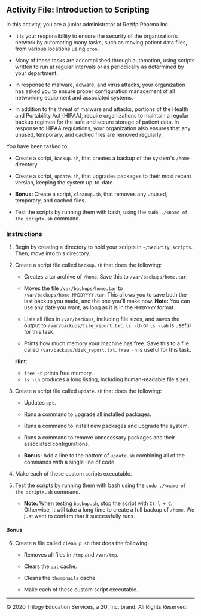 ## Activity File: Introduction to Scripting

In this activity, you are a junior administrator at Rezifp Pharma Inc. 

- It is your responsibility to ensure the security of the organization’s network by automating many tasks, such as moving patient data files, from various locations using `cron`. 

- Many of these tasks are accomplished through automation, using scripts written to run at regular intervals or as periodically as determined by your department. 

- In response to malware, adware, and virus attacks, your organization has asked you to ensure proper configuration management of all networking equipment and associated systems. 

- In addition to the threat of malware and attacks, portions of the Health and Portability Act (HIPAA), require organizations to maintain a regular backup regimen for the safe and secure storage of patient data. In response to HIPAA regulations, your organization also ensures that any unused, temporary, and cached files are removed regularly.

You have been tasked to:

- Create a script, `backup.sh`, that creates a backup of the system's `/home` directory.

- Create a script, `update.sh`, that upgrades packages to their most recent version, keeping the system up-to-date.

- **Bonus:** Create a script, `cleanup.sh`, that removes any unused, temporary, and cached files.

- Test the scripts by running them with bash, using the `sudo ./<name of the script>.sh` command.

### Instructions

1. Begin by creating a directory to hold your scripts in `~/Security_scripts`. Then, move into this directory.

2. Create a script file called `backup.sh` that does the following:

    - Creates a tar archive of `/home`. Save this to `/var/backups/home.tar`.
    
    - Moves the file `/var/backups/home.tar` to `/var/backups/home.MMDDYYYY.tar`. This allows you to save both the last backup you made, and the one you'll make now. **Note:** You can use any date you want, as long as it is in the `MMDDYYYY` format. 

    - Lists all files in `/var/backups`, including file sizes, and saves the output to `/var/backups/file_report.txt`. `ls -lh` or `ls -lah`  is useful for this task.

    - Prints how much memory your machine has free. Save this to a file called `/var/backups/disk_report.txt`. `free -h` is useful for this task.

     **Hint**: 

     - `free -h` prints free memory. 
     - `ls -lh` produces a long listing, including human-readable file sizes.

3. Create a script file called `update.sh` that does the following:

    - Updates `apt`.

    - Runs a command to upgrade all installed packages.

    - Runs a command to install new packages and upgrade the system.

    - Runs a command to remove unnecessary packages and their associated configurations.

    - **Bonus:** Add a line to the bottom of `update.sh` combining all of the commands with a single line of code.

4. Make each of these custom scripts executable.

5. Test the scripts by running them with bash using the `sudo ./<name of the script>.sh` command.

   - **Note:** When testing `backup.sh`, stop the script with `Ctrl + C`. Otherwise, it will take a long time to create a full backup of `/home`. We just want to confirm that it successfully runs. 

#### Bonus

6. Create a file called `cleanup.sh` that does the following:
 
    - Removes all files in `/tmp` and `/var/tmp`.

    - Clears the `apt` cache.

    - Cleans the `thumbnails` cache.

    - Make each of these custom script executable.


---
© 2020 Trilogy Education Services, a 2U, Inc. brand. All Rights Reserved.  
